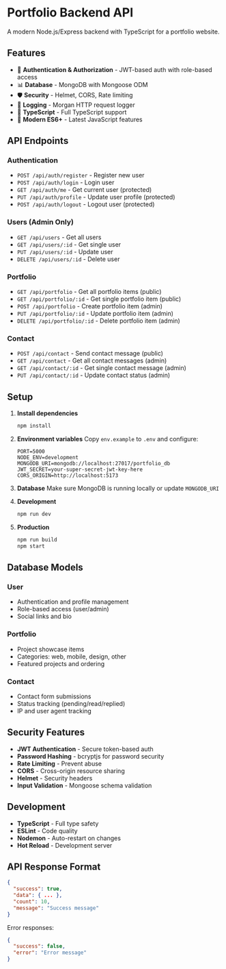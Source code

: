 # Portfolio Backend API

A modern Node.js/Express backend with TypeScript for a portfolio website.

## Features

- 🔐 **Authentication & Authorization** - JWT-based auth with role-based access
- 📊 **Database** - MongoDB with Mongoose ODM
- 🛡️ **Security** - Helmet, CORS, Rate limiting
- 📝 **Logging** - Morgan HTTP request logger
- 🔄 **TypeScript** - Full TypeScript support
- 🚀 **Modern ES6+** - Latest JavaScript features

## API Endpoints

### Authentication
- `POST /api/auth/register` - Register new user
- `POST /api/auth/login` - Login user
- `GET /api/auth/me` - Get current user (protected)
- `PUT /api/auth/profile` - Update user profile (protected)
- `POST /api/auth/logout` - Logout user (protected)

### Users (Admin Only)
- `GET /api/users` - Get all users
- `GET /api/users/:id` - Get single user
- `PUT /api/users/:id` - Update user
- `DELETE /api/users/:id` - Delete user

### Portfolio
- `GET /api/portfolio` - Get all portfolio items (public)
- `GET /api/portfolio/:id` - Get single portfolio item (public)
- `POST /api/portfolio` - Create portfolio item (admin)
- `PUT /api/portfolio/:id` - Update portfolio item (admin)
- `DELETE /api/portfolio/:id` - Delete portfolio item (admin)

### Contact
- `POST /api/contact` - Send contact message (public)
- `GET /api/contact` - Get all contact messages (admin)
- `GET /api/contact/:id` - Get single contact message (admin)
- `PUT /api/contact/:id` - Update contact status (admin)

## Setup

1. **Install dependencies**
   ```bash
   npm install
   ```

2. **Environment variables**
   Copy `env.example` to `.env` and configure:
   ```env
   PORT=5000
   NODE_ENV=development
   MONGODB_URI=mongodb://localhost:27017/portfolio_db
   JWT_SECRET=your-super-secret-jwt-key-here
   CORS_ORIGIN=http://localhost:5173
   ```

3. **Database**
   Make sure MongoDB is running locally or update `MONGODB_URI`

4. **Development**
   ```bash
   npm run dev
   ```

5. **Production**
   ```bash
   npm run build
   npm start
   ```

## Database Models

### User
- Authentication and profile management
- Role-based access (user/admin)
- Social links and bio

### Portfolio
- Project showcase items
- Categories: web, mobile, design, other
- Featured projects and ordering

### Contact
- Contact form submissions
- Status tracking (pending/read/replied)
- IP and user agent tracking

## Security Features

- **JWT Authentication** - Secure token-based auth
- **Password Hashing** - bcryptjs for password security
- **Rate Limiting** - Prevent abuse
- **CORS** - Cross-origin resource sharing
- **Helmet** - Security headers
- **Input Validation** - Mongoose schema validation

## Development

- **TypeScript** - Full type safety
- **ESLint** - Code quality
- **Nodemon** - Auto-restart on changes
- **Hot Reload** - Development server

## API Response Format

```json
{
  "success": true,
  "data": { ... },
  "count": 10,
  "message": "Success message"
}
```

Error responses:
```json
{
  "success": false,
  "error": "Error message"
}
``` 